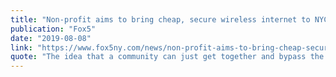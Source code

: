```yaml
---
title: "Non-profit aims to bring cheap, secure wireless internet to NYC"
publication: "Fox5"
date: "2019-08-08"
link: "https://www.fox5ny.com/news/non-profit-aims-to-bring-cheap-secure-wireless-internet-to-nyc"
quote: "The idea that a community can just get together and bypass the ISPs and do infrastructure like this, I think it’s a very inspiring thing"
---
```

